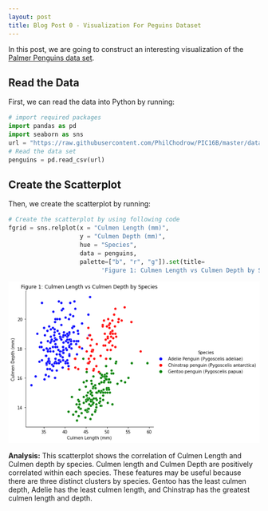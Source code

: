 ```yaml
---
layout: post
title: Blog Post 0 - Visualization For Peguins Dataset
---
```


In this post, we are going to construct an interesting visualization of the [Palmer Penguins data set](https://raw.githubusercontent.com/PhilChodrow/PIC16B/master/datasets/palmer_penguins.csv).

## Read the Data
First, we can read the data into Python by running:

```python
# import required packages
import pandas as pd
import seaborn as sns
url = "https://raw.githubusercontent.com/PhilChodrow/PIC16B/master/datasets/palmer_penguins.csv"
# Read the data set
penguins = pd.read_csv(url)
```
## Create the Scatterplot
Then, we create the scatterplot by running:

```python
# Create the scatterplot by using following code
fgrid = sns.relplot(x = "Culmen Length (mm)", 
                    y = "Culmen Depth (mm)", 
                    hue = "Species", 
                    data = penguins,
                    palette=["b", "r", "g"]).set(title=
                          'Figure 1: Culmen Length vs Culmen Depth by Species')
```
![](https://raw.githubusercontent.com/jeff1hwang/jeff1hwang.github.io/master/images/visualization1.png)




**Analysis:** This scatterplot shows the correlation of Culmen Length and Culmen depth by species. Culmen length and Culmen Depth are positively correlated within each species. These features may be useful because there are three distinct clusters by species. Gentoo has the least culmen depth, Adelie has the least culmen length, and Chinstrap has the greatest culmen length and depth.
